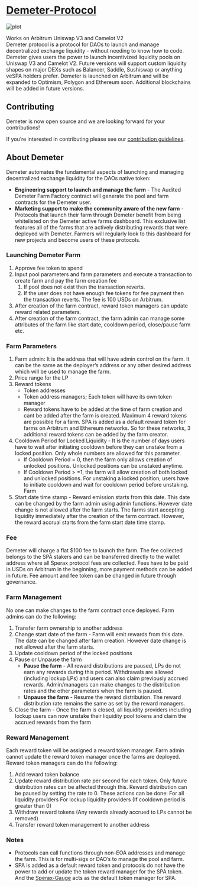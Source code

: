 # [Demeter-Protocol](https://demeter.sperax.io/)

![plot](https://sperax.io/assets/working.88f515ef.png)

Works on Arbitrum Uniswap V3 and Camelot V2 <br />
Demeter protocol is a protocol for DAOs to launch and manage decentralized exchange liquidity - without needing to know how to code. Demeter gives users the power to launch incentivized liquidity pools on Uniswap V3 and Camelot V2. Future versions will support custom liquidity shapes on major DEXs such as Balancer, Saddle, Sushiswap or anything veSPA holders prefer. Demeter is launched on Arbitrum and will be expanded to Optimism, Polygon and Ethereum soon. Additional blockchains will be added in future versions.

## Contributing

Demeter is now open source and we are looking forward for your contributions!

If you’re interested in contributing please see our [contribution guidelines](./CONTRIBUTING.md).

## About Demeter

Demeter automates the fundamental aspects of launching and managing decentralized exchange liquidity for the DAOs native token:

- **Engineering support to launch and manage the farm** - The Audited Demeter Farm Factory contract will generate the pool and farm contracts for the Demeter user.
- **Marketing support to make the community aware of the new farm** - Protocols that launch their farm through Demeter benefit from being whitelisted on the Demeter active farms dashboard. This exclusive list features all of the farms that are actively distributing rewards that were deployed with Demeter. Farmers will regularly look to this dashboard for new projects and become users of these protocols.

### Launching Demeter Farm

1. Approve fee token to spend
1. Input pool parameters and farm parameters and execute a transaction to create farm and pay the farm creation fee
   1. If pool does not exist then the transaction reverts.
   1. If the user does not have enough fee tokens for fee payment then the transaction reverts. The fee is 100 USDs on Arbitrum.
1. After creation of the farm contract, reward token managers can update reward related parameters.
1. After creation of the farm contract, the farm admin can manage some attributes of the farm like start date, cooldown period, close/pause farm etc.

### Farm Parameters

1. Farm admin: It is the address that will have admin control on the farm. It can be the same as the deployer’s address or any other desired address which will be used to manage the farm.
1. Price range for the LP
1. Reward tokens
   - Token addresses
   - Token address managers; Each token will have its own token manager
   - Reward tokens have to be added at the time of farm creation and cant be added after the farm is created. Maximum 4 reward tokens are possible for a farm. SPA is added as a default reward token for       farms on Arbitrum and Ethereum networks. So for these networks, 3 additional reward tokens can be added by the farm creator.
1. Cooldown Period for Locked Liquidity - It is the number of days users have to wait after initiating cooldown before they can unstake from a locked position. Only whole numbers are allowed for this       parameter.
   - If Cooldown Period = 0, then the farm only allows creation of unlocked positions. Unlocked positions can be unstaked anytime.
   - If Cooldown Period > =1, the farm will allow creation of both locked and unlocked positions. For unstaking a locked position, users have to initiate cooldown and wait for cooldown period before
     unstaking. Farm
1. Start date time stamp - Reward emission starts from this date. This date can be changed by the farm admin using admin functions. However date change is not allowed after the farm starts.
   The farms start accepting liquidity immediately after the creation of the farm contract. However, the reward accrual starts from the farm start date time stamp.

### Fee

Demeter will charge a flat $100 fee to launch the farm. The fee collected belongs to the SPA stakers and can be transferred directly to the wallet address where all Sperax protocol fees are collected. Fees have to be paid in USDs on Arbitrum in the beginning, more payment methods can be added in future. Fee amount and fee token can be changed in future through governance.

### Farm Management

No one can make changes to the farm contract once deployed. Farm admins can do the following:

1. Transfer farm ownership to another address
1. Change start date of the farm - Farm will emit rewards from this date. The date can be changed after farm creation. However date change is not allowed after the farm starts.
1. Update cooldown period of the locked positions
1. Pause or Unpause the farm
   - **Pause the farm** - All reward distributions are paused, LPs do not earn any rewards during this period. Withdrawals are allowed (including lockup LPs) and users can also claim previously accrued rewards. Admin/managers can make changes to the distribution rates and the other parameters when the farm is paused.
   - **Unpause the farm** - Resume the reward distribution. The reward distribution rate remains the same as set by the reward managers.
1. Close the farm - Once the farm is closed, all liquidity providers including lockup users can now unstake their liquidity pool tokens and claim the accrued rewards from the farm

### Reward Management

Each reward token will be assigned a reward token manager. Farm admin cannot update the reward token manager once the farms are deployed. Reward token managers can do the following:

1. Add reward token balance
1. Update reward distribution rate per second for each token. Only future distribution rates can be affected through this. Reward distribution can be paused by setting the rate to 0. These actions can be done: For all liquidity providers For lockup liquidity providers (If cooldown period is greater than 0)
1. Withdraw reward tokens (Any rewards already accrued to LPs cannot be removed)
1. Transfer reward token management to another address

### Notes

- Protocols can call functions through non-EOA addresses and manage the farm. This is for multi-sigs or DAO’s to manage the pool and farm.
- SPA is added as a default reward token and protocols do not have the power to add or update the token reward manager for the SPA token. And the [Sperax-Gauge](https://app-v2.sperax.io/gauge) acts as the default token manager for SPA.
